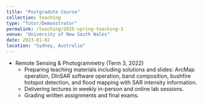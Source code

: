```yaml
---
title: "Postgradute Course"
collection: teaching
type: "Tutor/Demonstrator"
permalink: /teaching/2015-spring-teaching-1
venue: "University of New South Wales"
date: 2023-01-02
location: "Sydney, Australia"
---
```

* Remote Sensing & Photogrammetry (Term 3, 2022)
  * Preparing teaching materials including solutions and slides: ArcMap operation, DInSAR software operation, band composition, bushfire hotspot detection, and flood mapping with SAR intensity information.
  * Delivering lectures in weekly in-person and online lab sessions.
  * Grading written assignments and final exams.
